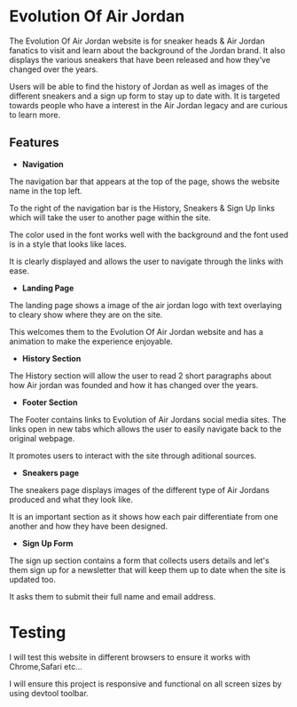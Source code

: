 # Evolution Of Air Jordan

The Evolution Of Air Jordan website is for sneaker heads & Air Jordan fanatics to visit and learn about the background of the Jordan brand. It also displays the various sneakers that have been released and how they’ve changed over the years.

Users will be able to find the history of Jordan as well as images of the different sneakers and a sign up form to stay up to date with. It is targeted towards people who have a interest in the Air Jordan legacy and are curious to learn more.



## Features

- __Navigation__

The navigation bar that appears at the top of the page, shows the website name in the top left.

To the right of the navigation bar is the History, Sneakers & Sign Up links which will take the user to another page within the site.

The color used in the font works well with the background and the font used is in a style that looks like laces. 

It is clearly displayed and allows the user to navigate through the links with ease.


- __Landing Page__

The landing page shows a image of the air jordan logo with text overlaying to cleary show where they are on the site.

This welcomes them to the Evolution Of Air Jordan website and has a animation to make the experience enjoyable.


- __History Section__

The History section will allow the user to read 2 short paragraphs about how Air jordan was founded and how it has changed over the years.

- __Footer Section__

The Footer contains links to Evolution of Air Jordans social media sites. The links open in new tabs which allows the user to easily navigate back to the original webpage.

It promotes users to interact with the site through aditional sources.

- __Sneakers page__

The sneakers page displays images of the different type of Air Jordans produced and what they look like.

It is an important section as it shows how each pair differentiate from one another and how they have been designed.


- __Sign Up Form__

The sign up section contains a form that collects users details and let's them sign up for a newsletter that will keep them up to date when the site is updated too.

It asks them to submit their full name and email address.



# Testing

I will test this website in different browsers to ensure it works with Chrome,Safari etc...

I will ensure this project is responsive and functional on all screen sizes by using devtool toolbar.
